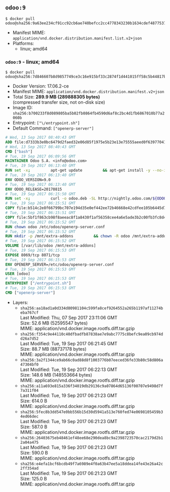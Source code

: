 ## `odoo:9`

```console
$ docker pull odoo@sha256:9a63ee234cf91cc92cb6ae740befcc2cc4778343230b1634cdef487753759085
```

-	Manifest MIME: `application/vnd.docker.distribution.manifest.list.v2+json`
-	Platforms:
	-	linux; amd64

### `odoo:9` - linux; amd64

```console
$ docker pull odoo@sha256:7d846607b8d9857749ce3c16e915bf33c2874f1d441015ff58c5b44817bb1730
```

-	Docker Version: 17.06.2-ce
-	Manifest MIME: `application/vnd.docker.distribution.manifest.v2+json`
-	Total Size: **289.9 MB (289888305 bytes)**  
	(compressed transfer size, not on-disk size)
-	Image ID: `sha256:b700233f8d089805ba5b02fb0864fb4590d6af8c2bc4d1fb6867010b77a2060b`
-	Entrypoint: `["\/entrypoint.sh"]`
-	Default Command: `["openerp-server"]`

```dockerfile
# Wed, 13 Sep 2017 08:40:43 GMT
ADD file:d7333b3e0bc6479d2faed32e06d85f1975e5b23e13e75555aeed0f639770413b in / 
# Wed, 13 Sep 2017 08:40:43 GMT
CMD ["bash"]
# Tue, 19 Sep 2017 06:09:56 GMT
MAINTAINER Odoo S.A. <info@odoo.com>
# Tue, 19 Sep 2017 06:13:40 GMT
RUN set -x;         apt-get update         && apt-get install -y --no-install-recommends             ca-certificates             curl             node-less             python-gevent             python-pip             python-renderpm             python-support             python-watchdog         && curl -o wkhtmltox.deb -SL http://nightly.odoo.com/extra/wkhtmltox-0.12.1.2_linux-jessie-amd64.deb         && echo '40e8b906de658a2221b15e4e8cd82565a47d7ee8 wkhtmltox.deb' | sha1sum -c -         && dpkg --force-depends -i wkhtmltox.deb         && apt-get -y install -f --no-install-recommends         && apt-get purge -y --auto-remove -o APT::AutoRemove::RecommendsImportant=false -o APT::AutoRemove::SuggestsImportant=false npm         && rm -rf /var/lib/apt/lists/* wkhtmltox.deb         && pip install psycogreen==1.0
# Tue, 19 Sep 2017 06:13:40 GMT
ENV ODOO_VERSION=9.0
# Tue, 19 Sep 2017 06:13:40 GMT
ENV ODOO_RELEASE=20170815
# Tue, 19 Sep 2017 06:15:50 GMT
RUN set -x;         curl -o odoo.deb -SL http://nightly.odoo.com/${ODOO_VERSION}/nightly/deb/odoo_${ODOO_VERSION}c.${ODOO_RELEASE}_all.deb         && echo '3d3b34cbbcd5f3fb739e85a2c855955322c0f328 odoo.deb' | sha1sum -c -         && dpkg --force-depends -i odoo.deb         && apt-get update         && apt-get -y install -f --no-install-recommends         && rm -rf /var/lib/apt/lists/* odoo.deb
# Tue, 19 Sep 2017 06:15:51 GMT
COPY file:b514c2e8f66799bc707e194d35e0ef442ee72b46668e42cdfee105b6445d7eb0 in / 
# Tue, 19 Sep 2017 06:15:51 GMT
COPY file:5bf1f863cb98f8aeeac8f1a8430f1af56358cee4a6e5ade3b2c00fb3fc8d4162 in /etc/odoo/ 
# Tue, 19 Sep 2017 06:15:52 GMT
RUN chown odoo /etc/odoo/openerp-server.conf
# Tue, 19 Sep 2017 06:15:52 GMT
RUN mkdir -p /mnt/extra-addons         && chown -R odoo /mnt/extra-addons
# Tue, 19 Sep 2017 06:15:52 GMT
VOLUME [/var/lib/odoo /mnt/extra-addons]
# Tue, 19 Sep 2017 06:15:53 GMT
EXPOSE 8069/tcp 8071/tcp
# Tue, 19 Sep 2017 06:15:53 GMT
ENV OPENERP_SERVER=/etc/odoo/openerp-server.conf
# Tue, 19 Sep 2017 06:15:53 GMT
USER [odoo]
# Tue, 19 Sep 2017 06:15:53 GMT
ENTRYPOINT ["/entrypoint.sh"]
# Tue, 19 Sep 2017 06:15:53 GMT
CMD ["openerp-server"]
```

-	Layers:
	-	`sha256:aa18ad1a0d334d80981104c599fa8cef9264552a265b1197af11274beba767cf`  
		Last Modified: Thu, 07 Sep 2017 23:11:06 GMT  
		Size: 52.6 MB (52595547 bytes)  
		MIME: application/vnd.docker.image.rootfs.diff.tar.gzip
	-	`sha256:f354c9e44110c40dfbadfb87838ae7e9abc7775c8befc9ea09cb974dd26a7d52`  
		Last Modified: Tue, 19 Sep 2017 06:21:45 GMT  
		Size: 88.7 MB (88737178 bytes)  
		MIME: application/vnd.docker.image.rootfs.diff.tar.gzip
	-	`sha256:3a2f1344ce9ab66c0ad88d8f1003776b07eeced36fe33b80c58d806a47304bf0`  
		Last Modified: Tue, 19 Sep 2017 06:22:13 GMT  
		Size: 148.6 MB (148553664 bytes)  
		MIME: application/vnd.docker.image.rootfs.diff.tar.gzip
	-	`sha256:a11a693e815a336f34019db29136c9a07864d65136f00707e9498d7f7a311f04`  
		Last Modified: Tue, 19 Sep 2017 06:21:23 GMT  
		Size: 614.0 B  
		MIME: application/vnd.docker.image.rootfs.diff.tar.gzip
	-	`sha256:5fec8b3dd547e0bb556b15d30d5941a513e760fed74e0698105459b34ed66dec`  
		Last Modified: Tue, 19 Sep 2017 06:21:23 GMT  
		Size: 587.0 B  
		MIME: application/vnd.docker.image.rootfs.diff.tar.gzip
	-	`sha256:26403675eb48461ef48ee68e290dea8bc9a2398723570cac2179d2b12a04a475`  
		Last Modified: Tue, 19 Sep 2017 06:21:23 GMT  
		Size: 590.0 B  
		MIME: application/vnd.docker.image.rootfs.diff.tar.gzip
	-	`sha256:e4efa1bcf6bcdb49f7a6989e4f0a63b47ee5a18ddea14fe43e26a42c2ff354ad`  
		Last Modified: Tue, 19 Sep 2017 06:21:23 GMT  
		Size: 125.0 B  
		MIME: application/vnd.docker.image.rootfs.diff.tar.gzip
